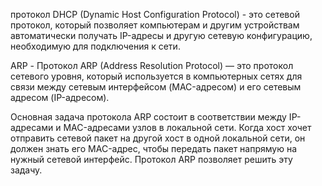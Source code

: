 протокол DHCP (Dynamic Host Configuration Protocol) - это сетевой протокол, который позволяет компьютерам и другим устройствам автоматически получать IP-адресы и другую сетевую конфигурацию, необходимую для подключения к сети.

ARP - Протокол ARP (Address Resolution Protocol) — это протокол сетевого уровня, который используется в компьютерных сетях для связи между сетевым интерфейсом (MAC-адресом) и его сетевым адресом (IP-адресом).

Основная задача протокола ARP состоит в соответствии между IP-адресами и MAC-адресами узлов в локальной сети. Когда хост хочет отправить сетевой пакет на другой хост в одной локальной сети, он должен знать его MAC-адрес, чтобы передать пакет напрямую на нужный сетевой интерфейс. Протокол ARP позволяет решить эту задачу.